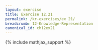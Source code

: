 ```yaml
---
layout: exercise
title: Exercise 12.21
permalink: /kr-exercises/ex_21/
breadcrumb: 12-Knowledge-Representation
canonical_id: ch12ex21
---
```


{% include mathjax_support %}
